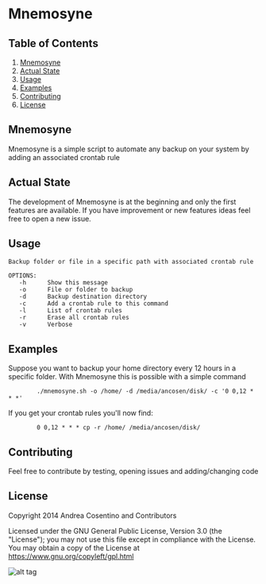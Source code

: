 Mnemosyne
=========

## <a name='TOC'>Table of Contents</a>

  1. [Mnemosyne](#Mnemosyne)
  1. [Actual State](#State)
  1. [Usage](#Usage)
  1. [Examples](#Examples)
  1. [Contributing](#Contributing)
  1. [License](#License)

## <a name='Mnemosyne'>Mnemosyne</a>

Mnemosyne is a simple script to automate any backup on your system by adding an associated crontab rule

## <a name='State'>Actual State</a>

The development of Mnemosyne is at the beginning and only the first features are available. If you have improvement or new features ideas feel free to open a new issue.

## <a name='Usage'>Usage</a>

```shell
Backup folder or file in a specific path with associated crontab rule

OPTIONS:
   -h      Show this message
   -o      File or folder to backup
   -d      Backup destination directory
   -c      Add a crontab rule to this command
   -l 	   List of crontab rules
   -r      Erase all crontab rules
   -v      Verbose
```

## <a name='Examples'>Examples</a>

Suppose you want to backup your home directory every 12 hours in a specific folder. With Mnemosyne this is possible with a simple command

```shell
		./mnemosyne.sh -o /home/ -d /media/ancosen/disk/ -c '0 0,12 * * *'
```
If you get your crontab rules you'll now find:

```shell
		0 0,12 * * * cp -r /home/ /media/ancosen/disk/
```

## <a name='Contributing'>Contributing</a>

Feel free to contribute by testing, opening issues and adding/changing code

## <a name='License'>License</a>

Copyright 2014 Andrea Cosentino and Contributors

Licensed under the GNU General Public License, Version 3.0 (the "License");
you may not use this file except in compliance with the License.
You may obtain a copy of the License at https://www.gnu.org/copyleft/gpl.html

![alt tag](https://www.gnu.org/graphics/gplv3-127x51.png)
